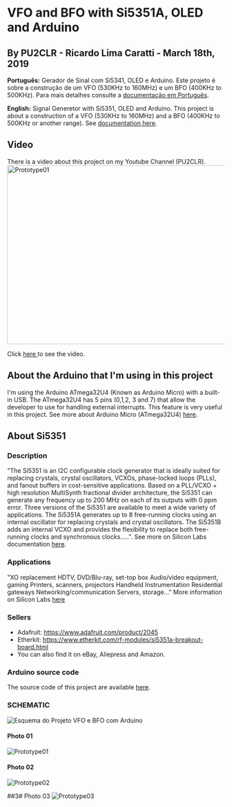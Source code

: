 # VFO and BFO with Si5351A, OLED and Arduino

## By PU2CLR - Ricardo Lima Caratti - March 18th, 2019

__Português:__ Gerador de Sinal com Si5341, OLED e Arduino. Este projeto é sobre a construção de um VFO (530KHz to 160MHz) e um BFO (400KHz to 500KHz). Para mais detalhes consulte a <a href="https://github.com/pu2clr/VFO_BFO_OLED_ARDUINO/tree/master/Doc/Pt">documentação em Português</a>. 

__English:__ Signal Generetor with Si5351, OLED and Arduino. This project is about a construction of a VFO (530KHz to 160MHz) and a BFO (400KHz to 500KHz or another range). See <a href="https://github.com/pu2clr/VFO_BFO_OLED_ARDUINO/tree/master/Doc/En">documentation here</a>.


## Video

There is a video about this project on my Youtube Channel (PU2CLR).
 <img src="https://github.com/pu2clr/VFO_BFO_OLED_ARDUINO/blob/master/images/prototype_photo_01.jpg" alt="Prototype01" height="414" width="520">
 
Click <a href="https://youtu.be/pFDvcIk5EAk"  target="_blank"> here </a> to see the video.

## About the Arduino that I'm using in this project

I'm using the Arduino ATmega32U4 (Known as Arduino Micro) with a built-in USB.  The ATmega32U4 has 5 pins (0,1,2, 3 and 7) that allow the developer to use for handling external interrupts. This feature is very useful in this project. See more about Arduino Micro (ATmega32U4) <a href="https://store.arduino.cc/usa/arduino-micro">here</a>.


## About Si5351

### Description

"The Si5351 is an I2C configurable clock generator that is ideally suited for replacing crystals, crystal oscillators, VCXOs, phase-locked loops (PLLs), and fanout buffers in cost-sensitive applications. Based on a PLL/VCXO + high resolution MultiSynth fractional divider architecture, the Si5351 can generate any frequency up to 200 MHz on each of its outputs with 0 ppm error. Three versions of the Si5351 are available to meet a wide variety of applications. The Si5351A generates up to 8 free-running clocks using an internal oscillator for replacing crystals and crystal oscillators. The Si5351B adds an internal VCXO and provides the flexibility to replace both free-running clocks and synchronous clocks.....". See more on Silicon Labs documentation <a href="https://www.silabs.com/documents/public/data-sheets/Si5351-B.pdf">here</a>.


### Applications 

"XO replacement HDTV, DVD/Blu-ray, set-top box Audio/video equipment, gaming Printers, scanners, projectors Handheld Instrumentation Residential gateways Networking/communication Servers, storage..." 
More information on Silicon Labs <a href="https://www.silabs.com/documents/public/data-sheets/Si5351-B.pdf">here</a>


### Sellers

- Adafruit: https://www.adafruit.com/product/2045 
- Etherkit: https://www.etherkit.com/rf-modules/si5351a-breakout-board.html 
- You can also find it on eBay, Aliepress and Amazon.


### Arduino source code

The source code of this project are available 
<a href="https://github.com/pu2clr/VFO_BFO_OLED_ARDUINO/blob/master/source/si5351_vfobfo.ino">here</a>.


### SCHEMATIC
 <img src="https://github.com/pu2clr/VFO_BFO_OLED_ARDUINO/blob/master/schematic/vfobfo_schematic_fritzing_image.jpg" alt="Esquema do Projeto VFO e BFO com Arduino">

#### Photo 01
 <img src="https://github.com/pu2clr/VFO_BFO_OLED_ARDUINO/blob/master/images/prototype_photo_01.jpg" alt="Prototype01">

#### Photo 02
 <img src="https://github.com/pu2clr/VFO_BFO_OLED_ARDUINO/blob/master/images/prototype_photo_02.jpg" alt="Prototype02">

##3# Photo 03
 <img src="https://github.com/pu2clr/VFO_BFO_OLED_ARDUINO/blob/master/images/prototype_photo_03.jpg" alt="Prototype03">
 
